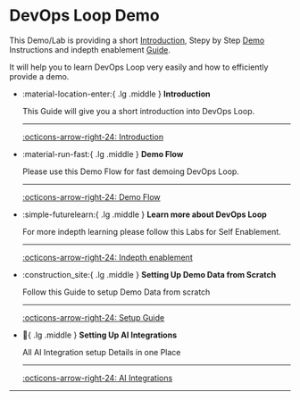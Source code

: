# DevOps Loop Demo

This Demo/Lab is providing a short [Introduction][REFIntro], Stepy by Step [Demo][REFDemo] Instructions and indepth enablement [Guide][REFLearn].

It will help you to learn DevOps Loop very easily and how to efficiently provide a demo.

<div class="grid cards" markdown>

- :material-location-enter:{ .lg .middle } __Introduction__

    This Guide will give you a short introduction into DevOps Loop.
  
    ---

    [:octicons-arrow-right-24: Introduction][REFIntro]

- :material-run-fast:{ .lg .middle } __Demo Flow__

    Please use this Demo Flow for fast demoing DevOps Loop.

    ---

    [:octicons-arrow-right-24: Demo Flow][REFDemo]

- :simple-futurelearn:{ .lg .middle } __Learn more about DevOps Loop__

    For more indepth learning please follow this Labs for Self Enablement.
  
    ---

    [:octicons-arrow-right-24: Indepth enablement][REFLearn]

- :construction_site:{ .lg .middle } __Setting Up Demo Data from Scratch__

    Follow this Guide to setup Demo Data from scratch
  
    ---

    [:octicons-arrow-right-24: Setup Guide][REFSetup]

</div>

- :genie:{ .lg .middle } __Setting Up AI Integrations__

    All AI Integration setup Details in one Place
  
    ---

    [:octicons-arrow-right-24: AI Integrations][AISetup]

</div>

---

[REFDemo]: demoflow.md
[REFIntro]: learn/introduction/index.md
[REFLearn]: learn/index.md
[REFSetup]: setup.md
[AISetup]: ai_setup.md
